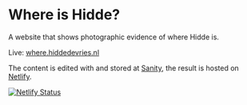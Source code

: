 # Where is Hidde?

A website that shows photographic evidence of where Hidde is. 

Live: [where.hiddedevries.nl](https://where.hiddedevries.nl)

The content is edited with and stored at [Sanity](https://sanity.io), the result is hosted on [Netlify](https://netlify.app).

[![Netlify Status](https://api.netlify.com/api/v1/badges/42984197-1d53-45f2-9166-d0cb1572df5b/deploy-status)](https://app.netlify.com/sites/where-is-hidde-web/deploys)

